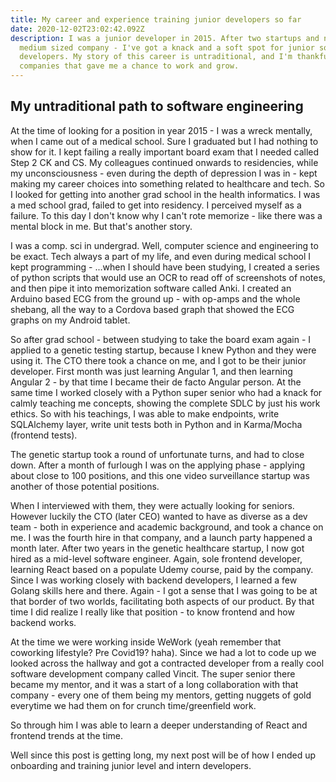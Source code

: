 ```yaml
---
title: My career and experience training junior developers so far
date: 2020-12-02T23:02:42.092Z
description: I was a junior developer in 2015. After two startups and now in a
  medium sized company - I've got a knack and a soft spot for junior software
  developers. My story of this career is untraditional, and I'm thankful for
  companies that gave me a chance to work and grow.
---
```

## My untraditional path to software engineering

At the time of  looking for a position in year 2015 - I was a wreck mentally, when I came out of a medical school. Sure I graduated but I had nothing to show for it. I kept failing a really important board exam that I needed called Step 2 CK and CS. My colleagues continued onwards to residencies, while my unconsciousness - even during the depth of depression I was in - kept making my career choices into something related to healthcare and tech. So I looked for getting into another grad school in the health informatics. I was a med school grad, failed to get into residency. I perceived myself as a failure. To this day I don't know why I can't rote memorize - like there was a mental block in me. But that's another story.

I was a comp. sci in undergrad. Well, computer science and engineering to be exact. Tech always a part of my life, and even during medical school I kept programming - ...when I should have been studying, I created a series of python scripts that would use an OCR to read off of screenshots of notes, and then pipe it into memorization software called Anki. I created an Arduino based ECG from the ground up - with op-amps and the whole shebang, all the way to a Cordova based graph that showed the ECG graphs on my Android tablet.

So after grad school - between studying to take the board exam again - I applied to a genetic testing startup, because I knew Python and they were using it. The CTO there took a chance on me, and I got to be their junior developer. First month was just learning Angular 1, and then learning Angular 2 - by that time I became their de facto Angular person. At the same time I worked closely with a Python super senior who had a knack for calmly teaching me concepts, showing the complete SDLC by just his work ethics. So with his teachings, I was able to make endpoints, write SQLAlchemy layer, write unit tests both in Python and in Karma/Mocha (frontend tests).

The genetic startup took a round of unfortunate turns, and had to close down. After a month of furlough I was on the applying phase - applying about close to 100 positions, and this one video surveillance startup was another of those potential positions.

When I interviewed with them, they were actually looking for seniors. However luckily the CTO (later CEO) wanted to have as diverse as a dev team - both in experience and academic background, and took a chance on me. I was the fourth hire in that company, and a launch party happened a month later. After two years in the genetic healthcare startup, I now got hired as a mid-level software engineer. Again, sole frontend developer, learning React based on a populate Udemy course, paid by the company. Since I was working closely with backend developers, I learned a few Golang skills here and there. Again - I got a sense that I was going to be at that border of two worlds, facilitating both aspects of our product. By that time I did realize I really like that position - to know frontend and how backend works.

At the time we were working inside WeWork (yeah remember that coworking lifestyle? Pre Covid19? haha). Since we had a lot to code up we looked across the hallway and got a contracted developer from a really cool software development company called Vincit. The super senior there became my mentor, and it was a start of a long collaboration with that company - every one of them being my mentors, getting nuggets of gold everytime we had them on for crunch time/greenfield work.

So through him I was able to learn a deeper understanding of React and frontend trends at the time.

Well since this post is getting long, my next post will be of how I ended up onboarding and training junior level and intern developers.